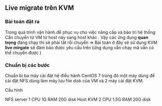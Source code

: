## Live migrate trên KVM
### Bài toán đặt ra 
Trong quá trình vận hành để phục vụ cho việc nâng cấp và bảo trì hệ thống Cần chuyển từ VM từ host này sang host khác . Vậy các ứng dụng **quan trọng** đang chạy thì sẽ phải tắt rồi chuyển => Bài toán ở đây sẽ sử dụng KVM **live mirgate** sẽ đảm bảo được yêu cầu trên (ứng dụng vẫn chạy mà vẫn có thể chuyển được )

### Chuẩn bị các bước
Chuẩn bị ba máy cài đặt hệ điều hành CentOS 7 trong đó một máy dùng để cài đặt NFS dùng làm máy lưu file disk của VM và 2 máy cài đặt KVM.

Cấu hình

NFS server
1 CPU
1G RAM
20G disk
Host KVM
2 CPU
1.5G RAM
20G disk
